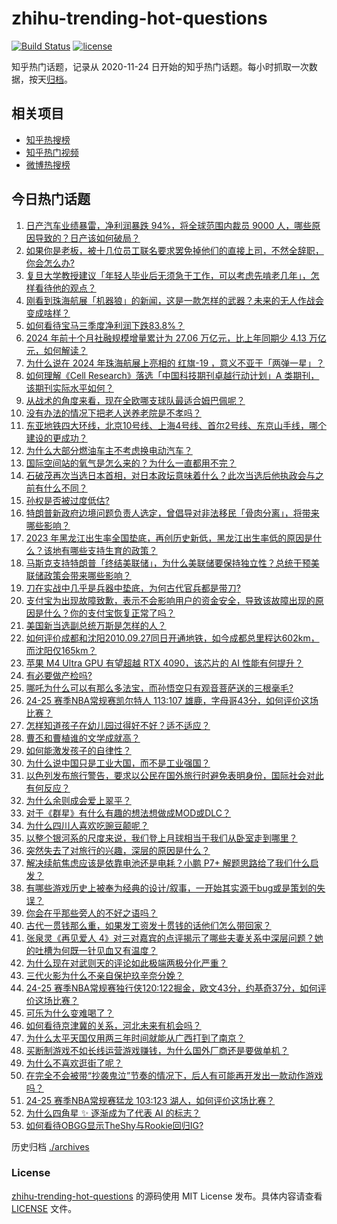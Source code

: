 # zhihu-trending-hot-questions

[![Build Status](https://github.com/justjavac/zhihu-trending-hot-questions/workflows/ci/badge.svg?branch=master)](https://github.com/justjavac/zhihu-trending-hot-questions/actions)
[![license](https://img.shields.io/github/license/justjavac/zhihu-trending-hot-questions)](https://github.com/justjavac/zhihu-trending-hot-questions/blob/master/LICENSE)

知乎热门话题，记录从 2020-11-24
日开始的知乎热门话题。每小时抓取一次数据，按天[归档](./archives)。

## 相关项目

- [知乎热搜榜](https://github.com/justjavac/zhihu-trending-top-search)
- [知乎热门视频](https://github.com/justjavac/zhihu-trending-hot-video)
- [微博热搜榜](https://github.com/justjavac/weibo-trending-hot-search)

## 今日热门话题

<!-- BEGIN -->
<!-- 最后更新时间 Tue Nov 12 2024 09:45:02 GMT+0800 (China Standard Time) -->

1. [日产汽车业绩暴雷，净利润暴跌 94%，将全球范围内裁员 9000 人，哪些原因导致的？日产该如何破局？](https://www.zhihu.com/question/3840878787)
1. [如果你是老板，被十几位员工联名要求罢免掉他们的直接上司，不然全辞职，你会怎么办?](https://www.zhihu.com/question/3660334847)
1. [复旦大学教授建议「年轻人毕业后无须急于工作，可以考虑先啃老几年」，怎样看待他的观点？](https://www.zhihu.com/question/3859575393)
1. [刚看到珠海航展「机器狼」的新闻，这是一款怎样的武器？未来的无人作战会变成啥样？](https://www.zhihu.com/question/3830542886)
1. [如何看待宝马三季度净利润下跌83.8%？](https://www.zhihu.com/question/3824786724)
1. [2024 年前十个月社融规模增量累计为 27.06 万亿元，比上年同期少 4.13 万亿元，如何解读？](https://www.zhihu.com/question/3869075811)
1. [为什么说在 2024 年珠海航展上亮相的 红旗-19 ，意义不亚于「两弹一星」？](https://www.zhihu.com/question/3427897013)
1. [如何理解《Cell Research》落选「中国科技期刊卓越行动计划」A 类期刊，该期刊实际水平如何？](https://www.zhihu.com/question/3863736625)
1. [从战术的角度来看，现在全欧哪支球队最适合姆巴佩呢？](https://www.zhihu.com/question/3500007895)
1. [没有办法的情况下把老人送养老院是不孝吗？](https://www.zhihu.com/question/3731659090)
1. [东亚地铁四大环线，北京10号线、上海4号线、首尔2号线、东京山手线，哪个建设的更成功？](https://www.zhihu.com/question/651926269)
1. [为什么大部分燃油车主不考虑换电动汽车？](https://www.zhihu.com/question/657041641)
1. [国际空间站的氧气是怎么来的？为什么一直都用不完？](https://www.zhihu.com/question/510010941)
1. [石破茂再次当选日本首相，对日本政坛意味着什么？此次当选后他执政会与之前有什么不同？](https://www.zhihu.com/question/3855409835)
1. [孙权是否被过度低估?](https://www.zhihu.com/question/597161869)
1. [特朗普新政府边境问题负责人选定，曾倡导对非法移民「骨肉分离」，将带来哪些影响？](https://www.zhihu.com/question/3857344050)
1. [2023 年黑龙江出生率全国垫底，再创历史新低，黑龙江出生率低的原因是什么？该地有哪些支持生育的政策？](https://www.zhihu.com/question/3752939830)
1. [马斯克支持特朗普「终结美联储」，为什么美联储要保持独立性？总统干预美联储政策会带来哪些影响？](https://www.zhihu.com/question/3856547979)
1. [刀在实战中几乎是兵器中垫底，为何古代官兵都是带刀?](https://www.zhihu.com/question/3816814100)
1. [支付宝为出现故障致歉，表示不会影响用户的资金安全，导致该故障出现的原因是什么？你的支付宝恢复正常了吗？](https://www.zhihu.com/question/3834930122)
1. [美国新当选副总统万斯是怎样的人？](https://www.zhihu.com/question/3349451914)
1. [如何评价成都和沈阳2010.09.27同日开通地铁，如今成都总里程达602km，而沈阳仅165km？](https://www.zhihu.com/question/667622462)
1. [苹果 M4 Ultra GPU 有望超越 RTX 4090，该芯片的 AI 性能有何提升？](https://www.zhihu.com/question/3641426906)
1. [有必要做产检吗?](https://www.zhihu.com/question/611035452)
1. [哪吒为什么可以有那么多法宝，而孙悟空只有观音菩萨送的三根毫毛?](https://www.zhihu.com/question/658325564)
1. [24-25 赛季NBA常规赛凯尔特人 113:107 雄鹿，字母哥43分，如何评价这场比赛？](https://www.zhihu.com/question/3797262378)
1. [怎样知道孩子在幼儿园过得好不好？适不适应？](https://www.zhihu.com/question/2140320046)
1. [曹丕和曹植谁的文学成就高？](https://www.zhihu.com/question/21032897)
1. [如何能激发孩子的自律性？](https://www.zhihu.com/question/3780721697)
1. [为什么说中国只是工业大国，而不是工业强国？](https://www.zhihu.com/question/3200695278)
1. [以色列发布旅行警告，要求以公民在国外旅行时避免表明身份，国际社会对此有何反应？](https://www.zhihu.com/question/3833087977)
1. [为什么余则成会爱上翠平？](https://www.zhihu.com/question/35660830)
1. [对于《群星》有什么有趣的想法想做成MOD或DLC？](https://www.zhihu.com/question/288467117)
1. [为什么四川人喜欢吃豌豆颠呢？](https://www.zhihu.com/question/2481541857)
1. [以整个银河系的尺度来说，我们登上月球相当于我们从卧室走到哪里？](https://www.zhihu.com/question/3457597939)
1. [突然失去了对旅行的兴趣，深层的原因是什么？](https://www.zhihu.com/question/301797233)
1. [解决续航焦虑应该是依靠电池还是电耗？小鹏 P7+ 解题思路给了我们什么启发？](https://www.zhihu.com/question/3752410101)
1. [有哪些游戏历史上被奉为经典的设计/叙事，一开始其实源于bug或是策划的失误？](https://www.zhihu.com/question/3835442697)
1. [你会在乎那些旁人的不好之语吗？](https://www.zhihu.com/question/3789288451)
1. [古代一贯钱那么重，如果发工资发十贯钱的话他们怎么带回家？](https://www.zhihu.com/question/1623757807)
1. [张泉灵《再见爱人 4》对三对嘉宾的点评揭示了哪些夫妻关系中深层问题？她的吐槽为何既一针见血又有温度？](https://www.zhihu.com/question/2719989215)
1. [为什么现在对武则天的评论如此极端两极分化严重？](https://www.zhihu.com/question/637547493)
1. [三代火影为什么不亲自保护玖辛奈分娩？](https://www.zhihu.com/question/291122235)
1. [24-25 赛季NBA常规赛独行侠120:122掘金，欧文43分，约基奇37分，如何评价这场比赛？](https://www.zhihu.com/question/3824049380)
1. [可乐为什么变难喝了？](https://www.zhihu.com/question/640943644)
1. [如何看待京津冀的关系，河北未来有机会吗？](https://www.zhihu.com/question/3520132228)
1. [为什么太平天国仅用两三年时间就能从广西打到了南京？](https://www.zhihu.com/question/3663200698)
1. [买断制游戏不如长线运营游戏赚钱，为什么国外厂商还是要做单机？](https://www.zhihu.com/question/667461847)
1. [为什么不喜欢逛街了呢？](https://www.zhihu.com/question/3777204824)
1. [在完全不会被带“抄袭鬼泣”节奏的情况下，后人有可能再开发出一款动作游戏吗？](https://www.zhihu.com/question/3622772637)
1. [24-25 赛季NBA常规赛猛龙 103:123 湖人，如何评价这场比赛？](https://www.zhihu.com/question/3832073420)
1. [为什么四角星 ✨ 逐渐成为了代表 AI 的标志？](https://www.zhihu.com/question/3210759809)
1. [如何看待OBGG显示TheShy与Rookie回归IG?](https://www.zhihu.com/question/3823431602)

<!-- END -->

历史归档 [./archives](./archives)

### License

[zhihu-trending-hot-questions](https://github.com/justjavac/zhihu-trending-hot-questions)
的源码使用 MIT License 发布。具体内容请查看 [LICENSE](./LICENSE) 文件。
